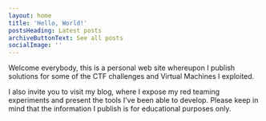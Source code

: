 ```yaml
---
layout: home
title: 'Hello, World!'
postsHeading: Latest posts
archiveButtonText: See all posts
socialImage: ''
---
```

Welcome everybody, this is a personal web site whereupon I publish solutions for some of the CTF challenges and Virtual Machines I exploited. 

I also invite you to visit my blog, where I expose my red teaming experiments and present the tools I've been able to develop. Please keep in mind that the information I publish is for educational purposes only.

<script src="https://www.hackthebox.eu/badge/148018"></script>
